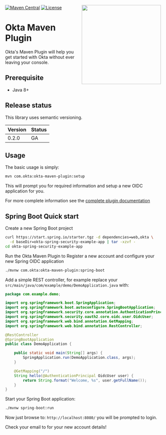 [<img src="https://aws1.discourse-cdn.com/standard14/uploads/oktadev/original/1X/0c6402653dfb70edc661d4976a43a46f33e5e919.png" align="right" width="256px"/>](https://devforum.okta.com/)
[![Maven Central](https://img.shields.io/maven-central/v/com.okta/okta-maven-plugin.svg)](https://search.maven.org/#search%7Cga%7C1%7Cg%3A%22com.okta%22%20a%3A%22okta-maven-plugin%22)
[![License](https://img.shields.io/badge/License-Apache%202.0-blue.svg)](https://opensource.org/licenses/Apache-2.0)

Okta Maven Plugin
=================

Okta's Maven Plugin will help you get started with Okta without ever leaving your console.

## Prerequisite

- Java 8+

## Release status

This library uses semantic versioning.

| Version | Status                    |
| ------- | ------------------------- |
| 0.2.0 | GA |

## Usage

The basic usage is simply:

```bash
mvn com.okta:okta-maven-plugin:setup
```

This will prompt you for required information and setup a new OIDC application for you.

For more complete information see the [complete plugin documentation](https://oktadeveloper.github.io/okta-maven-plugin)

## Spring Boot Quick start

Create a new Spring Boot project
```bash
curl https://start.spring.io/starter.tgz -d dependencies=web,okta \
  -d baseDir=okta-spring-security-example-app | tar -xzvf -
cd okta-spring-security-example-app
```

Run the Okta Maven Plugin to Register a new account and configure your new Spring OIDC application
```bash
./mvnw com.okta:okta-maven-plugin:spring-boot
```

Add a simple REST controller, for example replace your `src/main/java/com/example/demo/DemoApplication.java` with:

```java
package com.example.demo;

import org.springframework.boot.SpringApplication;
import org.springframework.boot.autoconfigure.SpringBootApplication;
import org.springframework.security.core.annotation.AuthenticationPrincipal;
import org.springframework.security.oauth2.core.oidc.user.OidcUser;
import org.springframework.web.bind.annotation.GetMapping;
import org.springframework.web.bind.annotation.RestController;

@RestController
@SpringBootApplication
public class DemoApplication {

	public static void main(String[] args) {
		SpringApplication.run(DemoApplication.class, args);
	}

	@GetMapping("/")
	String hello(@AuthenticationPrincipal OidcUser user) {
		return String.format("Welcome, %s", user.getFullName());
	}
}
```

Start your Spring Boot application:

```bash
./mvnw spring-boot:run
```

Now just browse to: `http://localhost:8080/` you will be prompted to login.

Check your email to for your new account details!
